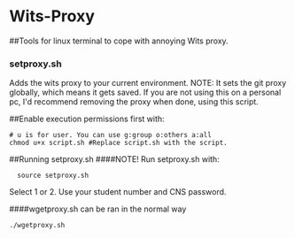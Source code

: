 # Wits-Proxy
##Tools for linux terminal to cope with annoying Wits proxy.
### setproxy.sh
Adds the wits proxy to your current environment.
NOTE: It sets the git proxy globally, which means it gets saved. If you are not using this on a personal pc, I'd recommend removing the proxy when done, using this script.

##Enable execution permissions first with:
```shell
# u is for user. You can use g:group o:others a:all
chmod u+x script.sh #Replace script.sh with the script.
```
##Running setproxy.sh
####NOTE! Run setproxy.sh with:
```shell
  source setproxy.sh
```
Select 1 or 2.
Use your student number and CNS password.

####wgetproxy.sh can be ran in the normal way
```shell
./wgetproxy.sh
```
